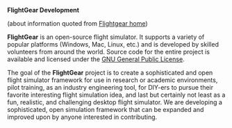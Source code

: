 **FlightGear  Development** 

(about information quoted from [Flightgear home](https://www.flightgear.org/about/))

**FlightGear** is an open-source flight simulator.  It  supports a variety of popular platforms (Windows, Mac, Linux, etc.) and  is developed by skilled volunteers from around the world.  Source code  for the entire project is available and licensed under the [GNU General Public License](http://www.gnu.org/copyleft/gpl.html).

The goal of the **FlightGear** project is to create a  sophisticated and open flight simulator framework for use in research or academic environments, pilot training, as an industry engineering tool, for DIY-ers to pursue their favorite interesting flight simulation  idea, and last but certainly not least as a fun, realistic, and  challenging desktop flight simulator. We are developing a sophisticated, open simulation framework that can be expanded and improved upon by  anyone interested in contributing.

